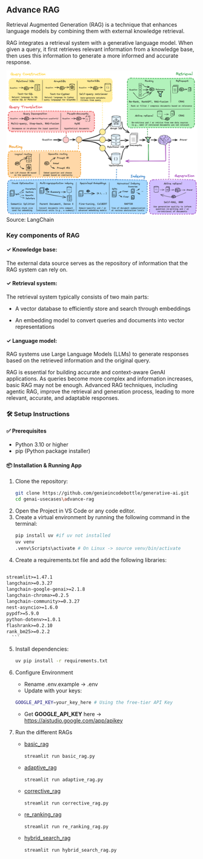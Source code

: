 ## Advance RAG

Retrieval Augmented Generation (RAG) is a technique that enhances language models by combining them with external knowledge retrieval.

RAG integrates a retrieval system with a generative language model. When given a query, it first retrieves relevant information from a knowledge base, then uses this information to generate a more informed and accurate response.


![alt text](images/image.png)
Source: LangChain

### Key components of RAG

#### ✓ Knowledge base: 
The external data source serves as the repository of information that the RAG system can rely on.

#### ✓ Retrieval system: 
The retrieval system typically consists of two main parts:

  * A vector database to efficiently store and search through embeddings

  * An embedding model to convert queries and documents into vector representations

#### ✓ Language model: 
RAG systems use Large Language Models (LLMs) to generate responses based on the retrieved information and the original query.

RAG is essential for building accurate and context-aware GenAI applications. As queries become more complex and information increases, basic RAG may not be enough. Advanced RAG techniques, including agentic RAG, improve the retrieval and generation process, leading to more relevant, accurate, and adaptable responses.

### 🛠️ Setup Instructions

#### ✅ Prerequisites
   - Python 3.10 or higher
   - pip (Python package installer)

#### 📦 Installation & Running App
   1. Clone the repository:
      ```bash
      git clone https://github.com/genieincodebottle/generative-ai.git
      cd genai-usecases\advance-rag
      ```
   2. Open the Project in VS Code or any code editor.
   3. Create a virtual environment by running the following command in the terminal:
      ```bash
      pip install uv #if uv not installed
      uv venv
      .venv\Scripts\activate # On Linux -> source venv/bin/activate
      ```
   4. Create a requirements.txt file and add the following libraries:
      ```
    streamlit>=1.47.1 
    langchain>=0.3.27 
    langchain-google-genai>=2.1.8 
    langchain-chroma>=0.2.5 
    langchain-community>=0.3.27
    nest-asyncio>=1.6.0
    pypdf>=5.9.0
    python-dotenv>=1.0.1
    flashrank>=0.2.10
    rank_bm25>=0.2.2
      ```
   5. Install dependencies:
      ```bash
      uv pip install -r requirements.txt
      ```
   6. Configure Environment
      * Rename .env.example → .env
      * Update with your keys:

      ```bash
      GOOGLE_API_KEY=your_key_here # Using the free-tier API Key
      ```
      * Get **GOOGLE_API_KEY** here -> https://aistudio.google.com/app/apikey
   9. Run the different RAGs
   
      * [basic_rag](./basic_rag.py)

        `streamlit run basic_rag.py`
    
      * [adaptive_rag](./adaptive_rag.py)
      
        `streamlit run adaptive_rag.py`

      * [corrective_rag](./corrective_rag.py)
      
        `streamlit run corrective_rag.py`

      * [re_ranking_rag](./re_ranking_rag.py)
      
        `streamlit run re_ranking_rag.py`

      * [hybrid_search_rag](./hybrid_search_rag.py)
      
        `streamlit run hybrid_search_rag.py`

